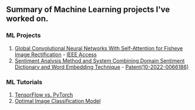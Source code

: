## Summary of Machine Learning projects I've worked on.
### ML Projects
1. [Global Convolutional Neural Networks With Self-Attention for Fisheye Image Rectification](https://github.com/byunghyun23/GSAFE) - [IEEE Access](https://ieeexplore.ieee.org/document/9980359)
2. [Sentiment Analysis Method and System Combining Domain Sentiment Dictionary and Word Embedding Technique](https://github.com/byunghyun23/sentiment-analysis) - [Patent(10-2022-0066186)](https://byunghyun23.github.io/10-2022-0066186_%EB%AA%85%EC%84%B8%EC%84%9C.pdf)

### ML Tutorials
1. [TensorFlow vs. PyTorch](https://github.com/byunghyun23/tensorflow-vs-pytorch)
2. [Optimal Image Classification Model](https://github.com/byunghyun23/image-classification)


